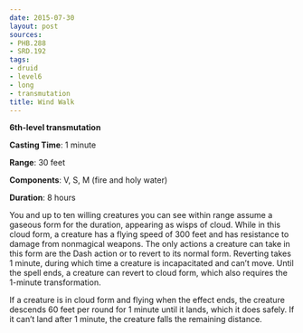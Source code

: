```yaml
---
date: 2015-07-30
layout: post
sources:
- PHB.288
- SRD.192
tags:
- druid
- level6
- long
- transmutation
title: Wind Walk
---
```


**6th-level transmutation**

**Casting Time**: 1 minute

**Range**: 30 feet

**Components**: V, S, M (fire and holy water)

**Duration**: 8 hours

You and up to ten willing creatures you can see within range assume a gaseous form for the duration, appearing as wisps of cloud. While in this cloud form, a creature has a flying speed of 300 feet and has resistance to damage from nonmagical weapons. The only actions a creature can take in this form are the Dash action or to revert to its normal form. Reverting takes 1 minute, during which time a creature is incapacitated and can’t move. Until the spell ends, a creature can revert to cloud form, which also requires the 1-minute transformation. 

If a creature is in cloud form and flying when the effect ends, the creature descends 60 feet per round for 1 minute until it lands, which it does safely. If it can’t land after 1 minute, the creature falls the remaining distance.
